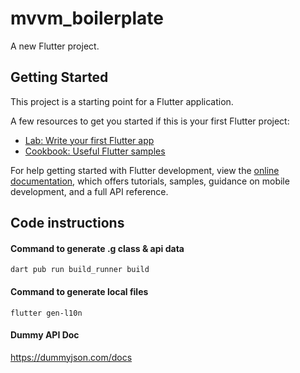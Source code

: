 # mvvm_boilerplate

A new Flutter project.

## Getting Started

This project is a starting point for a Flutter application.

A few resources to get you started if this is your first Flutter project:

- [Lab: Write your first Flutter app](https://docs.flutter.dev/get-started/codelab)
- [Cookbook: Useful Flutter samples](https://docs.flutter.dev/cookbook)

For help getting started with Flutter development, view the
[online documentation](https://docs.flutter.dev/), which offers tutorials,
samples, guidance on mobile development, and a full API reference.

## Code instructions

#### Command to generate .g class & api data
`dart pub run build_runner build`

#### Command to generate local files
`flutter gen-l10n`

#### Dummy API Doc
https://dummyjson.com/docs
